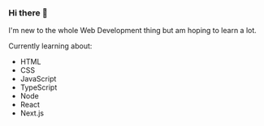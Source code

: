 ### Hi there 👋

I'm new to the whole Web Development thing but am hoping to learn a lot.

Currently learning about:
- HTML
- CSS
- JavaScript
- TypeScript
- Node
- React
- Next.js


<!--
**Draikth/Draikth** is a ✨ _special_ ✨ repository because its `README.md` (this file) appears on your GitHub profile.

Here are some ideas to get you started:

- 🔭 I’m currently working on ...
- 🌱 I’m currently learning ...
- 👯 I’m looking to collaborate on ...
- 🤔 I’m looking for help with ...
- 💬 Ask me about ...
- 📫 How to reach me: ...
- 😄 Pronouns: ...
- ⚡ Fun fact: ...
-->
